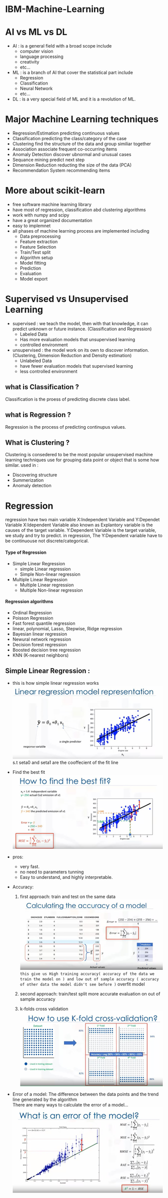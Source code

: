 # IBM-Machine-Learning


# AI vs ML vs DL
- AI : is a general field with a broad scope include
  - computer vision
  - language processing
  - creativity
  - etc...
- ML : is a branch of AI that cover the statistical part include
  - Regression
  - Classification
  - Neural Network
  - etc...
- DL : is a very special field of ML and it is a revolution of ML.




# Major Machine Learning techniques
- Regression/Estimation
  predicting continuous values
- Classification
  predicting the class/category of the case
- Clustering
  find the structure of the data and group similiar together
- Association
  associate frequent co-occurring items
- Anomaly Detection
  discover ubnormal and unusual cases
- Sequance mining
  predict next step
- Dimension Reduction
  reducting the size of the data (PCA)
- Recommendation System
  recommending items
  
  
# More about scikit-learn
- free software machine learning library
- have most of regression, classification abd clustering algorithms
- work with numpy and scipy
- have a great organized documentation
- easy to implemnet
- all phases of machine learning process are implemented including
  - Data preprocessing
  - Feature extraction
  - Feature Selection
  - Train/Test split
  - Algorithm setup
  - Model fitting
  - Prediction
  - Evaluation
  - Model export
  
# Supervised vs Unsupervised Learning
- supervised : we teach the model, then with that knowledge, it can predict unknown or future instance. (Classification and Regression)
  - Labeled Data
  - Has more evaluation models that unsupervised learning
  - controlled environment
- unsupervised : the model work on its own to discover information. (Clustering, Dimension Reduction and Density estimation)
  - Unlabeled Data
  - have fewer evaluation models that supervised learning
  - less controlled environment

## what is Classification ?
Classification is the proess of predicting discrete class label.

## what is Regression ?
Regression is the process of predicting continupus values.

## What is Clustering ?
Clustering is consedered to be the most popular unsupervised machine learning techniques use for grouping data point or object that is some how similar.
used in :
  - Discovering structure
  - Summerization
  - Anomaly detection


# Regression
regression have two main variable X:Independent Variable and Y:Dependet Variable
X:Idependent Variable also known as Explantory variable is the causes of the target variable.
Y:Dependent Variable is the target variable, we study and try to predict.
in regression, The Y:Dependent variable have to be continuouse not discrete/categorical.
#### Type of Regression
- Simple Linear Regression
  - simple Linear regression
  - Simple Non-linear regression
- Multiple Linear Regression
  - Multiple Linear regression
  - Multiple Non-linear regression
#### Regression algorithms
- Ordinal Regression
- Poisson Regression
- Fast forest quantile regression
- linear, polynomial, Lasso, Stepwise, Ridge regression
- Bayesian linear regression
- Newural network regression
- Decision forest regression
- Boosted decision tree regression
- KNN (K-nearest neighbors)

## Simple Linear Regression :
- this is how simple linear regression works
  <br><img src='img/Linear Regression model representation.jpg'><br>
  s.t seta0 and seta1 are the cooffecient of the fit line
 
- Find the best fit <br>
  <img src='img/Linear Regression find the best fit.jpg'><br>
  
- pros:
  - very fast.
  - no need to parameters tunning
  - Easy to understand, and highly interpretable.
  
- Accuracy:
  1. first approach: train and test on the same data
  <br><img src='img/Linear Regression Accuracy.jpg'><br>
    ```this give us High training accuracy( accuracy of the data we train the model on ) and low out of sample accuracy ( accuracy of other data the model didn't see before )```
    overfit model 
    
  2. second approach: train/test split 
    more accurate evaluation on out of sample accuracy 
    
  3. k-folds cross validation<br>
    <img src='img/k-folds cross validation.jpg'><br>
    
- Error of a model: The difference between the data points and the trend line generated by the algorithm  
  There are many ways to calculate the error of a model...
  <br>
  <img src='img/model error.jpg'><br>
